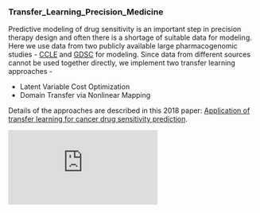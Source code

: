 ### Transfer_Learning_Precision_Medicine  
Predictive modeling of drug sensitivity is an important step in precision therapy design and often there is a shortage of suitable data for modeling. Here we use data from two publicly available large pharmacogenomic studies - [CCLE](https://portals.broadinstitute.org/ccle) and [GDSC](http://www.cancerrxgene.org/) for modeling. Since data from different sources cannot be used together directly, we implement two transfer learning approaches -  
* Latent Variable Cost Optimization
* Domain Transfer via Nonlinear Mapping  

Details of the approaches are described in this 2018 paper: [Application of transfer learning for cancer drug sensitivity prediction](https://bmcbioinformatics.biomedcentral.com/articles/10.1186/s12859-018-2465-y). 

![TransferLearningSummary](https://github.com/dhruba018/Transfer_Learning_Precision_Medicine/blob/master/TLsummary.pdf)
